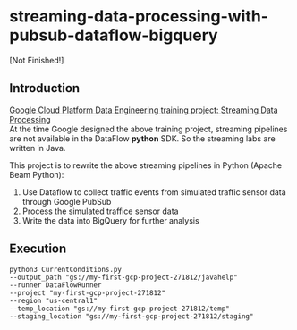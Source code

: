 # streaming-data-processing-with-pubsub-dataflow-bigquery 
[Not Finished!]

## Introduction

[Google Cloud Platform Data Engineering training project: Streaming Data Processing](https://github.com/GoogleCloudPlatform/training-data-analyst/tree/master/courses/streaming) <br>
At the time Google designed the above training project, streaming pipelines are not available in the DataFlow **python** SDK. So the streaming labs are written in Java.

This project is to rewrite the above streaming pipelines in Python (Apache Beam Python):
1. Use Dataflow to collect traffic events from simulated traffic sensor data through Google PubSub
2. Process the simulated traffice sensor data
3. Write the data into BigQuery for further analysis

## Execution
```
python3 CurrentConditions.py 
--output_path "gs://my-first-gcp-project-271812/javahelp" 
--runner DataFlowRunner 
--project "my-first-gcp-project-271812" 
--region "us-central1" 
--temp_location "gs://my-first-gcp-project-271812/temp" 
--staging_location "gs://my-first-gcp-project-271812/staging"

```


